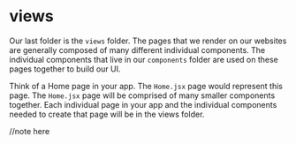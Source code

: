 # views

Our last folder is the `views` folder. The pages that we render on our websites are generally composed of many different individual components. The individual components that live in our `components` folder are used on these pages together to build our UI.

Think of a Home page in your app. The `Home.jsx` page would represent this page. The `Home.jsx` page will be comprised of many smaller components together. Each individual page in your app and the individual components needed to create that page will be in the views folder.

//note here
